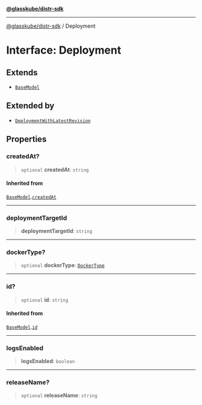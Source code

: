 [**@glasskube/distr-sdk**](../README.md)

---

[@glasskube/distr-sdk](../README.md) / Deployment

# Interface: Deployment

## Extends

- [`BaseModel`](BaseModel.md)

## Extended by

- [`DeploymentWithLatestRevision`](DeploymentWithLatestRevision.md)

## Properties

### createdAt?

> `optional` **createdAt**: `string`

#### Inherited from

[`BaseModel`](BaseModel.md).[`createdAt`](BaseModel.md#createdat)

---

### deploymentTargetId

> **deploymentTargetId**: `string`

---

### dockerType?

> `optional` **dockerType**: [`DockerType`](../type-aliases/DockerType.md)

---

### id?

> `optional` **id**: `string`

#### Inherited from

[`BaseModel`](BaseModel.md).[`id`](BaseModel.md#id)

---

### logsEnabled

> **logsEnabled**: `boolean`

---

### releaseName?

> `optional` **releaseName**: `string`
